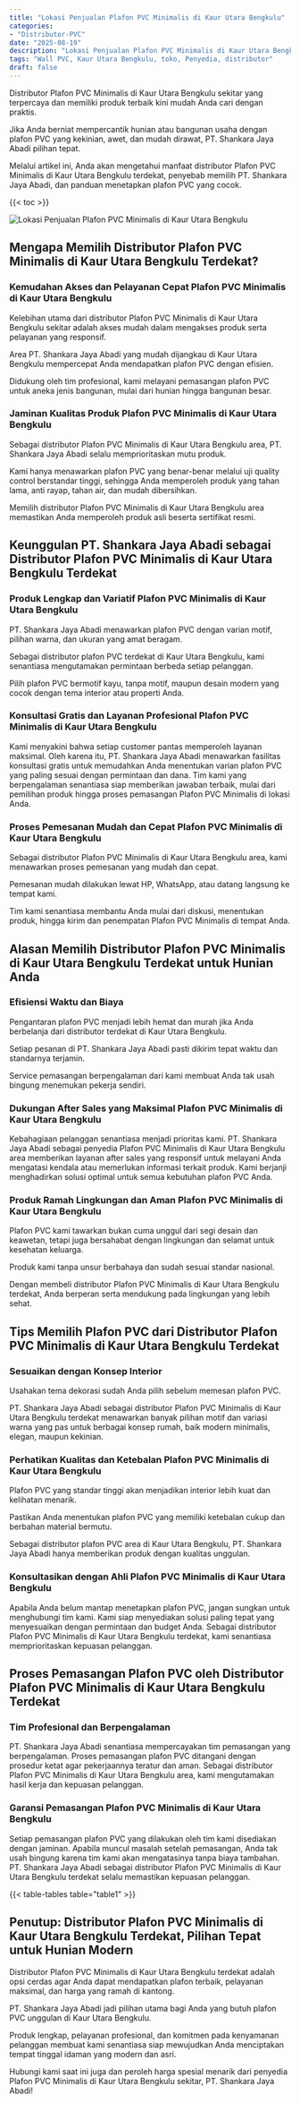 ```yaml
---
title: "Lokasi Penjualan Plafon PVC Minimalis di Kaur Utara Bengkulu"
categories: 
- "Distributor-PVC"
date: "2025-08-19"
description: "Lokasi Penjualan Plafon PVC Minimalis di Kaur Utara Bengkulu bagi hunian, kantor, dan toko. Panel unggulan, beragam motif, warna elegan, dengan jasa instalasi ditangani oleh tenaga ahli profesional dan kepastian resmi!|Servis penyediaan Plafon PVC Minimalis di Kaur Utara Bengkulu untuk kebutuhan rumah, office, atau gerai, dengan material unggulan dan instalasi oleh teknisi profesional dan jaminan resmi.|Solusi Plafon PVC Minimalis di Kaur Utara Bengkulu yang terpercaya bagi tempat tinggal, perkantoran, serta gerai, dengan material terbaik dan penempatan oleh tim berpengalaman serta jaminan resmi.|Penjualan Plafon PVC Minimalis di Kaur Utara Bengkulu untuk tempat tinggal, perkantoran, serta ritel, beserta produk terbaik dan instalasi ditangani oleh teknisi profesional, disertai dengan garansi resmi.}"
tags: "Wall PVC, Kaur Utara Bengkulu, toko, Penyedia, distributor"
draft: false
---
```


Distributor Plafon PVC Minimalis di Kaur Utara Bengkulu sekitar yang terpercaya dan memiliki produk terbaik kini mudah Anda cari dengan praktis.

Jika Anda berniat mempercantik hunian atau bangunan usaha dengan plafon PVC yang kekinian, awet, dan mudah dirawat, PT. Shankara Jaya Abadi pilihan tepat.

Melalui artikel ini, Anda akan mengetahui manfaat distributor Plafon PVC Minimalis di Kaur Utara Bengkulu terdekat, penyebab memilih PT. Shankara Jaya Abadi, dan panduan menetapkan plafon PVC yang cocok.

{{< toc >}}

![Lokasi Penjualan Plafon PVC Minimalis di Kaur Utara Bengkulu](/images/Distributor-PVC/Lokasi-Penjualan-Plafon-PVC-Minimalis-di-Kaur-Utara-Bengkulu.png)


## Mengapa Memilih Distributor Plafon PVC Minimalis di Kaur Utara Bengkulu Terdekat?

### Kemudahan Akses dan Pelayanan Cepat Plafon PVC Minimalis di Kaur Utara Bengkulu

Kelebihan utama dari distributor Plafon PVC Minimalis di Kaur Utara Bengkulu sekitar adalah akses mudah dalam mengakses produk serta pelayanan yang responsif.

Area PT. Shankara Jaya Abadi yang mudah dijangkau di Kaur Utara Bengkulu mempercepat Anda mendapatkan plafon PVC dengan efisien.

Didukung oleh tim profesional, kami melayani pemasangan plafon PVC untuk aneka jenis bangunan, mulai dari hunian hingga bangunan besar.

### Jaminan Kualitas Produk Plafon PVC Minimalis di Kaur Utara Bengkulu

Sebagai distributor Plafon PVC Minimalis di Kaur Utara Bengkulu area, PT. Shankara Jaya Abadi selalu memprioritaskan mutu produk.

Kami hanya menawarkan plafon PVC yang benar-benar melalui uji quality control berstandar tinggi, sehingga Anda memperoleh produk yang tahan lama, anti rayap, tahan air, dan mudah dibersihkan.

Memilih distributor Plafon PVC Minimalis di Kaur Utara Bengkulu area memastikan Anda memperoleh produk asli beserta sertifikat resmi.

## Keunggulan PT. Shankara Jaya Abadi sebagai Distributor Plafon PVC Minimalis di Kaur Utara Bengkulu Terdekat

### Produk Lengkap dan Variatif Plafon PVC Minimalis di Kaur Utara Bengkulu

PT. Shankara Jaya Abadi menawarkan plafon PVC dengan varian motif, pilihan warna, dan ukuran yang amat beragam.

Sebagai distributor plafon PVC terdekat di Kaur Utara Bengkulu, kami senantiasa mengutamakan permintaan berbeda setiap pelanggan.

Pilih plafon PVC bermotif kayu, tanpa motif, maupun desain modern yang cocok dengan tema interior atau properti Anda.

### Konsultasi Gratis dan Layanan Profesional Plafon PVC Minimalis di Kaur Utara Bengkulu

Kami menyakini bahwa setiap customer pantas memperoleh layanan maksimal. Oleh karena itu, PT. Shankara Jaya Abadi menawarkan fasilitas konsultasi gratis untuk memudahkan Anda menentukan varian plafon PVC yang paling sesuai dengan permintaan dan dana. Tim kami yang berpengalaman senantiasa siap memberikan jawaban terbaik, mulai dari pemilihan produk hingga proses pemasangan Plafon PVC Minimalis di lokasi Anda.

### Proses Pemesanan Mudah dan Cepat Plafon PVC Minimalis di Kaur Utara Bengkulu

Sebagai distributor Plafon PVC Minimalis di Kaur Utara Bengkulu area, kami menawarkan proses pemesanan yang mudah dan cepat.

Pemesanan mudah dilakukan lewat HP, WhatsApp, atau datang langsung ke tempat kami.

Tim kami senantiasa membantu Anda mulai dari diskusi, menentukan produk, hingga kirim dan penempatan Plafon PVC Minimalis di tempat Anda.

## Alasan Memilih Distributor Plafon PVC Minimalis di Kaur Utara Bengkulu Terdekat untuk Hunian Anda

### Efisiensi Waktu dan Biaya

Pengantaran plafon PVC menjadi lebih hemat dan murah jika Anda berbelanja dari distributor terdekat di Kaur Utara Bengkulu.

Setiap pesanan di PT. Shankara Jaya Abadi pasti dikirim tepat waktu dan standarnya terjamin.

Service pemasangan berpengalaman dari kami membuat Anda tak usah bingung menemukan pekerja sendiri.

### Dukungan After Sales yang Maksimal Plafon PVC Minimalis di Kaur Utara Bengkulu

Kebahagiaan pelanggan senantiasa menjadi prioritas kami. PT. Shankara Jaya Abadi sebagai penyedia Plafon PVC Minimalis di Kaur Utara Bengkulu area memberikan layanan after sales yang responsif untuk melayani Anda mengatasi kendala atau memerlukan informasi terkait produk. Kami berjanji menghadirkan solusi optimal untuk semua kebutuhan plafon PVC Anda.

### Produk Ramah Lingkungan dan Aman Plafon PVC Minimalis di Kaur Utara Bengkulu

Plafon PVC kami tawarkan bukan cuma unggul dari segi desain dan keawetan, tetapi juga bersahabat dengan lingkungan dan selamat untuk kesehatan keluarga.

Produk kami tanpa unsur berbahaya dan sudah sesuai standar nasional.

Dengan membeli distributor Plafon PVC Minimalis di Kaur Utara Bengkulu terdekat, Anda berperan serta mendukung pada lingkungan yang lebih sehat.

## Tips Memilih Plafon PVC dari Distributor Plafon PVC Minimalis di Kaur Utara Bengkulu Terdekat

### Sesuaikan dengan Konsep Interior

Usahakan tema dekorasi sudah Anda pilih sebelum memesan plafon PVC.

PT. Shankara Jaya Abadi sebagai distributor Plafon PVC Minimalis di Kaur Utara Bengkulu terdekat menawarkan banyak pilihan motif dan variasi warna yang pas untuk berbagai konsep rumah, baik modern minimalis, elegan, maupun kekinian.

### Perhatikan Kualitas dan Ketebalan Plafon PVC Minimalis di Kaur Utara Bengkulu

Plafon PVC yang standar tinggi akan menjadikan interior lebih kuat dan kelihatan menarik.

Pastikan Anda menentukan plafon PVC yang memiliki ketebalan cukup dan berbahan material bermutu.

Sebagai distributor plafon PVC area di Kaur Utara Bengkulu, PT. Shankara Jaya Abadi hanya memberikan produk dengan kualitas unggulan.

### Konsultasikan dengan Ahli Plafon PVC Minimalis di Kaur Utara Bengkulu

Apabila Anda belum mantap menetapkan plafon PVC, jangan sungkan untuk menghubungi tim kami. Kami siap menyediakan solusi paling tepat yang menyesuaikan dengan permintaan dan budget Anda. Sebagai distributor Plafon PVC Minimalis di Kaur Utara Bengkulu terdekat, kami senantiasa memprioritaskan kepuasan pelanggan.

## Proses Pemasangan Plafon PVC oleh Distributor Plafon PVC Minimalis di Kaur Utara Bengkulu Terdekat

### Tim Profesional dan Berpengalaman

PT. Shankara Jaya Abadi senantiasa mempercayakan tim pemasangan yang berpengalaman. Proses pemasangan plafon PVC ditangani dengan prosedur ketat agar pekerjaannya teratur dan aman. Sebagai distributor Plafon PVC Minimalis di Kaur Utara Bengkulu area, kami mengutamakan hasil kerja dan kepuasan pelanggan.

### Garansi Pemasangan Plafon PVC Minimalis di Kaur Utara Bengkulu

Setiap pemasangan plafon PVC yang dilakukan oleh tim kami disediakan dengan jaminan. Apabila muncul masalah setelah pemasangan, Anda tak usah bingung karena tim kami akan mengatasinya tanpa biaya tambahan. PT. Shankara Jaya Abadi sebagai distributor Plafon PVC Minimalis di Kaur Utara Bengkulu terdekat selalu memastikan kepuasan pelanggan.

{{< table-tables table="table1" >}}

## Penutup: Distributor Plafon PVC Minimalis di Kaur Utara Bengkulu Terdekat, Pilihan Tepat untuk Hunian Modern

Distributor Plafon PVC Minimalis di Kaur Utara Bengkulu terdekat adalah opsi cerdas agar Anda dapat mendapatkan plafon terbaik, pelayanan maksimal, dan harga yang ramah di kantong.

PT. Shankara Jaya Abadi jadi pilihan utama bagi Anda yang butuh plafon PVC unggulan di Kaur Utara Bengkulu.

Produk lengkap, pelayanan profesional, dan komitmen pada kenyamanan pelanggan membuat kami senantiasa siap mewujudkan Anda menciptakan tempat tinggal idaman yang modern dan asri.

Hubungi kami saat ini juga dan peroleh harga spesial menarik dari penyedia Plafon PVC Minimalis di Kaur Utara Bengkulu sekitar, PT. Shankara Jaya Abadi!